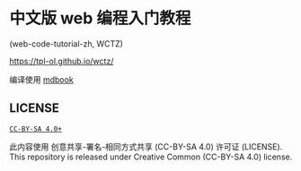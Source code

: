 # 中文版 web 编程入门教程
(web-code-tutorial-zh, WCTZ)

<https://tpl-ol.github.io/wctz/>

编译使用 [mdbook](https://rust-lang.github.io/mdBook/)


## LICENSE

[`CC-BY-SA 4.0+`](https://creativecommons.org/licenses/by-sa/4.0/)

此内容使用 创意共享-署名-相同方式共享 (CC-BY-SA 4.0) 许可证 (LICENSE).
This repository is released under Creative Common (CC-BY-SA 4.0) license.
